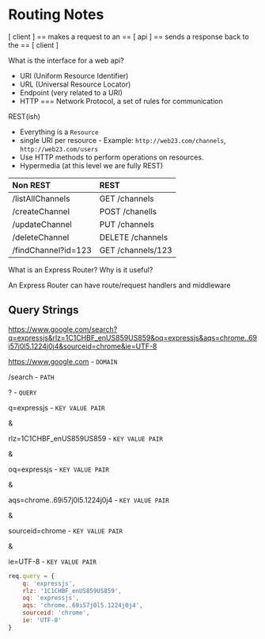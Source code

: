 # Routing Notes

[ client ] == makes a request to an == [ api ] == sends a response back to the == [ client ]

What is the interface for a web api? 

- URI (Uniform Resource Identifier)
- URL (Universal Resource Locator)
- Endpoint (very related to a URI)
- HTTP === Network Protocol, a set of rules for communication

REST(ish)

- Everything is a `Resource`
- single URI per resource - Example: `http://web23.com/channels`, `http://web23.com/users`
- Use HTTP methods to perform operations on resources.
- Hypermedia (at this level we are fully REST)

| Non REST           | REST              |
|:-------------------|:------------------|
|/listAllChannels    | GET /channels     |
|/createChannel      | POST /chanells    |
|/updateChannel      | PUT /channels     |
|/deleteChannel      | DELETE /channels  |
|/findChannel?id=123 | GET /channels/123 |

What is an Express Router? Why is it useful?

An Express Router can have route/request handlers and middleware

## Query Strings

https://www.google.com/search?q=expressjs&rlz=1C1CHBF_enUS859US859&oq=expressjs&aqs=chrome..69i57j0l5.1224j0j4&sourceid=chrome&ie=UTF-8

https://www.google.com - `DOMAIN`

/search - `PATH`

? - `QUERY`

q=expressjs - `KEY VALUE PAIR`

&

rlz=1C1CHBF_enUS859US859 - `KEY VALUE PAIR`

&

oq=expressjs - `KEY VALUE PAIR`

&

aqs=chrome..69i57j0l5.1224j0j4 - `KEY VALUE PAIR`

&

sourceid=chrome - `KEY VALUE PAIR`

&

ie=UTF-8 - `KEY VALUE PAIR`

```js
req.query = {
    q: 'expressjs',
    rlz: '1C1CHBF_enUS859US859',
    oq: 'expressjs',
    aqs: 'chrome..69i57j0l5.1224j0j4',
    sourceid: 'chrome',
    ie: 'UTF-8'
}
```
